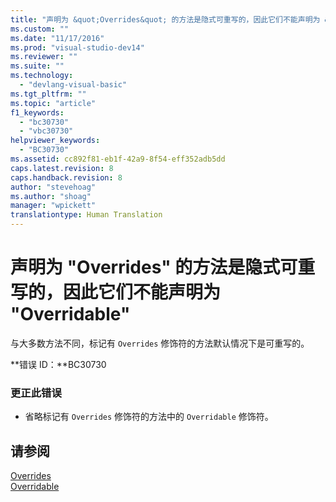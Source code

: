 ```yaml
---
title: "声明为 &quot;Overrides&quot; 的方法是隐式可重写的，因此它们不能声明为 &quot;Overridable&quot; | Microsoft Docs"
ms.custom: ""
ms.date: "11/17/2016"
ms.prod: "visual-studio-dev14"
ms.reviewer: ""
ms.suite: ""
ms.technology: 
  - "devlang-visual-basic"
ms.tgt_pltfrm: ""
ms.topic: "article"
f1_keywords: 
  - "bc30730"
  - "vbc30730"
helpviewer_keywords: 
  - "BC30730"
ms.assetid: cc892f81-eb1f-42a9-8f54-eff352adb5dd
caps.latest.revision: 8
caps.handback.revision: 8
author: "stevehoag"
ms.author: "shoag"
manager: "wpickett"
translationtype: Human Translation
---
```

# 声明为 &quot;Overrides&quot; 的方法是隐式可重写的，因此它们不能声明为 &quot;Overridable&quot;
与大多数方法不同，标记有 `Overrides` 修饰符的方法默认情况下是可重写的。  
  
 **错误 ID：**BC30730  
  
### 更正此错误  
  
-   省略标记有 `Overrides` 修饰符的方法中的 `Overridable` 修饰符。  
  
## 请参阅  
 [Overrides](../../visual-basic/language-reference/modifiers/overrides.md)   
 [Overridable](../../visual-basic/language-reference/modifiers/overridable.md)